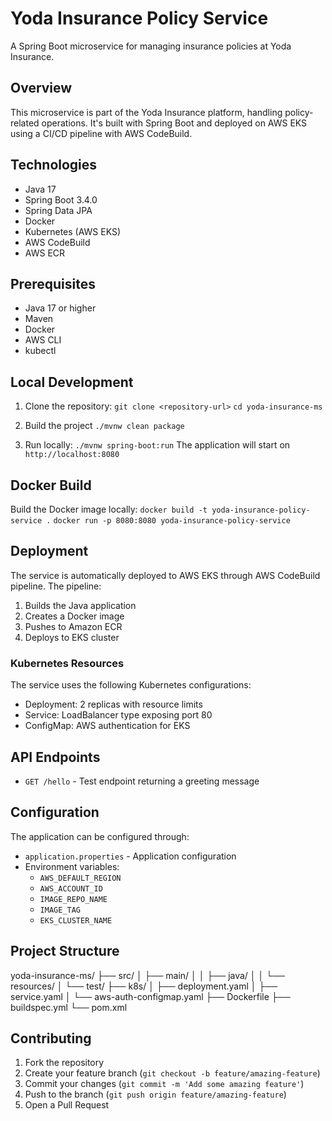 # Yoda Insurance Policy Service

A Spring Boot microservice for managing insurance policies at Yoda Insurance.

## Overview

This microservice is part of the Yoda Insurance platform, handling policy-related operations. It's built with Spring Boot and deployed on AWS EKS using a CI/CD pipeline with AWS CodeBuild.

## Technologies

- Java 17
- Spring Boot 3.4.0
- Spring Data JPA
- Docker
- Kubernetes (AWS EKS)
- AWS CodeBuild
- AWS ECR

## Prerequisites

- Java 17 or higher
- Maven
- Docker
- AWS CLI
- kubectl

## Local Development

1. Clone the repository:
`git clone <repository-url>`
`cd yoda-insurance-ms`

2. Build the project
`./mvnw clean package`

3. Run locally: 
`./mvnw spring-boot:run`
The application will start on `http://localhost:8080`


## Docker Build

Build the Docker image locally:
`docker build -t yoda-insurance-policy-service .`
`docker run -p 8080:8080 yoda-insurance-policy-service`


## Deployment

The service is automatically deployed to AWS EKS through AWS CodeBuild pipeline. The pipeline:

1. Builds the Java application
2. Creates a Docker image
3. Pushes to Amazon ECR
4. Deploys to EKS cluster

### Kubernetes Resources

The service uses the following Kubernetes configurations:

- Deployment: 2 replicas with resource limits
- Service: LoadBalancer type exposing port 80
- ConfigMap: AWS authentication for EKS

## API Endpoints

- `GET /hello` - Test endpoint returning a greeting message

## Configuration

The application can be configured through:

- `application.properties` - Application configuration
- Environment variables:
  - `AWS_DEFAULT_REGION`
  - `AWS_ACCOUNT_ID`
  - `IMAGE_REPO_NAME`
  - `IMAGE_TAG`
  - `EKS_CLUSTER_NAME`

## Project Structure
yoda-insurance-ms/
├── src/
│ ├── main/
│ │ ├── java/
│ │ └── resources/
│ └── test/
├── k8s/
│ ├── deployment.yaml
│ ├── service.yaml
│ └── aws-auth-configmap.yaml
├── Dockerfile
├── buildspec.yml
└── pom.xml


## Contributing

1. Fork the repository
2. Create your feature branch (`git checkout -b feature/amazing-feature`)
3. Commit your changes (`git commit -m 'Add some amazing feature'`)
4. Push to the branch (`git push origin feature/amazing-feature`)
5. Open a Pull Request
